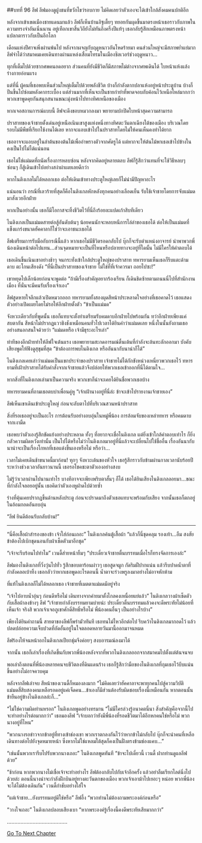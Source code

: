 ##บทที่ 96 ลีฟ
ลีฟมองดูฝูงชนที่ขวักไขว่รอบกาย ไม่คิดเลยว่าตัวเองจะได้เข้าใกล้สังคมคนปกติอีก


หลังจากเข้าเขตเมืองชายแดนมาแล้ว ลีฟก็เห็นบ้านอิฐเตี้ยๆ ทยอยกันผุดขึ้นมาตรงหน้าเธอราวกับภาพในความทรงจำอันเนิ่นนาน อยู่เทือกเขาสิ้นวิถียังไม่ทันถึงครึ่งปีแท้ๆ เธอกลับรู้สึกเหมือนภาพตรงหน้าแปลกตาราวกับเป็นอีกโลก


เดือนแห่งปีศาจเพิ่งผ่านพ้นไป หลังจากผจญกับฤดูหนาวอันโหดร้ายมา คนส่วนใหญ่จะมีสภาพย่ำแย่มาก ลีฟจำได้ว่าสมาคมเคยเดินทางผ่านแหล่งเสื่อมโทรมในเมืองซิลเวอร์ช่วงฤดูหนาว...


ทุกที่เต็มไปด้วยซากศพคนอดอยาก ส่วนคนที่ยังมีชีวิตก็มีสภาพไม่ต่างจากศพเดินได้ ใบหน้าแห้งแล้ง ร่างกายอ่อนแรง


แต่ที่นี่ ผู้คนที่เธอพบเห็นส่วนใหญ่เต็มไปด้วยพลังชีวิต บ้างก็กำลังตากปลาแห้งอยู่หน้าประตูบ้าน บ้างก็ปีนขึ้นไปซ่อมหลังคากระเบื้อง แต่ส่วนมากที่เห็นจะเป็นชายกำยำที่พาดจอบกับค้อนไว้เหนือไหล่มากกว่า พวกเขาพูดคุยกันสนุกสนานขณะมุ่งหน้าไปทางทิศเหนือของเมือง


หากเจอสถานการณ์แบบนี้ ลีฟจะดึงขอบหมวกลงมา พยายามปกปิดใบหน้าสุดความสามารถ


ปราสาทของเจ้าชายตั้งเด่นอยู่เหนือเนินเขาสูงแห่งหนึ่งทางทิศตะวันตกเฉียงใต้ของเมือง บริเวณโดยรอบไม่มีพืชที่เรียกใช้งานได้เลย หากจะแอบเข้าไปในปราสาทโดยไม่ให้คนเห็นคงทำได้ยาก


เธออาจจะแอบอยู่ในลำต้นของต้นไม้เพื่ออำพรางตัวจากศัตรูได้ แต่หากจะให้ต้นไม้พาเธอเข้าไปข้างในคงเป็นไปไม่ได้แน่นอน


เธอไม่ใช่แม่มดที่ถนัดเรื่องการหลบซ่อน หลังจากคิดอยู่หลายตลบ ลีฟก็รู้สึกว่าแทนที่จะใช้วิธีหลบๆ ซ่อนๆ ก็สู้เดินเข้าไปอย่างสง่าผ่าเผยเลยดีกว่า


หากไนติงเกลไม่ได้หลอกเธอ ต่อให้เดินเข้าทางประตูใหญ่เลยก็ไม่น่ามีปัญหาอะไร


แน่นอนว่า กรณีที่เลวร้ายที่สุดก็คือไนติงเกลหักหลังทุกคนอย่างเลือดเย็น รับใช้เจ้าชายโดยการจับแม่มดมาสังเวยอีกฝ่าย


หากเป็นอย่างนั้น เธอก็มีโอกาสจะทิ้งชีวิตไว้ที่นี่ถึงร้อยละแปดเก้าสิบทีเดียว


ไนติงเกลเป็นแม่มดสายต่อสู้อันดับต้นๆ น้อยคนนักจะหลบหนีการไล่ล่าของเธอได้ ต่อให้เป็นแม่มดที่แข็งแกร่งขนาดฮัคคาลาก็ใช่ว่าจะเอาชนะเธอได้


ลีฟเตรียมการรับมือกับกรณีนี้แล้ว หากเธอไม่มีชีวิตรอดกลับไป บุ๊กก็จะรับตำแหน่งอาจารย์ นำพาพวกพี่น้องเดินหน้าต่อไปแทน...ส่วนจุดหมายจะเป็นที่ไหนหรือปลายทางจะอยู่ที่ใดนั้น ไม่มีใครให้คำตอบได้


เธอเดินขึ้นเนินเขาอย่างช้าๆ จนกระทั่งเข้าใกล้ประตูใหญ่ของปราสาท ทหารยามเห็นเธอก็รีบแตะด้ามดาบ ตะโกนเสียงดัง “ที่นี่เป็นปราสาทของเจ้าชาย ไม่ใช่ที่ที่เจ้าควรมา ถอยไปซะ!”


เขาหยุดไปเล็กน้อยก่อนจะพูดต่อ “ถ้ามีเรื่องสำคัญอยากร้องเรียน ก็เดินชิดซ้ายตามถนนนี่ไปที่สำนักงานเมือง ที่นั่นจะมีคนรับเรื่องเจ้าเอง”


ลีฟสูดหายใจลึกแล้วเปิดหมวกออก ทหารยามทั้งสองผุดสีหน้าประหลาดใจอย่างที่เธอคาดไว้ เธอแสดงตัวอย่างเปิดเผยโดยไม่รอให้อีกฝ่ายตั้งตัว “ข้าเป็นแม่มด”


จังหวะเดียวกับที่พูดนั้น เธอก็แทบจะตั้งท่าเตรียมรับคมดาบอีกฝ่ายไปพร้อมกัน ทว่าอีกฝ่ายเพียงแค่สบตากัน สีหน้าไม่ปรากฎแววชิงชังเหมือนคนทั่วไปเวลาได้ยินคำว่าแม่มดเลย หนึ่งในนั้นยังถามเธออย่างสนอกสนใจด้วยว่า “แม่มดหรือ เจ้ามีธุระอะไรเล่า”


ท่าทีของอีกฝ่ายทำให้ลีฟใจเต้นแรง เธอพยายามสะกดอารมณ์ตื่นเต้นที่กำลังจะล้นทะลักออกมา บังคับเสียงพูดให้ฟังดูสุขุมที่สุด “ข้าต้องการพบไนติงเกล หรืออันนากับนาน่าก็ได้”


ไนติงเกลเคยเล่าว่าแม่มดเป็นแขกประจำของปราสาท เจ้าชายไม่ได้กักขังหน่วงเหนี่ยวพวกเธอไว้ ทหารยามที่เฝ้าปราสาทได้รับคำสั่งจากเจ้าชายแล้วจึงปล่อยให้พวกเธอเข้าออกที่นี่ได้ตามใจ...


หากสิ่งที่ไนติงเกลเล่ามาเป็นความจริง พวกเขาก็น่าจะเคยได้ยินชื่อพวกเธอบ้าง


ทหารยามคนที่ถามเธอตบบ่าเพื่อนคู่หู “เจ้าเฝ้านางอยู่ที่นี่ล่ะ ข้าจะเข้าไปรายงานเจ้าชายเอง”


ลีฟเห็นเขาเดินเข้าประตูใหญ่ ก่อนจะลับตาไปที่บริเวณสวนหน้าปราสาท


สิ่งที่รอเธออยู่จะเป็นอะไร การต้อนรับอย่างอบอุ่นในหมู่พี่น้อง การล้อมจับของเหล่าทหาร หรือคมดาบจากเงามืด


เธอพบว่าตัวเองรู้สึกขัดแย้งอย่างประหลาด ทั้งๆ ที่อยากจะเชื่อไนติงเกล แต่ยิ่งเข้าใกล้คำตอบเท่าไร ก็ยิ่งกลัวความผิดหวังเท่านั้น เป็นไปได้หรือไม่ว่าไนติงเกลมาอยู่ที่นี่แล้วจะเปลี่ยนไปใช้ชื่ออื่น เรื่องอันนากับนาน่าจะเป็นเรื่องโกหกที่เธอแต่งขึ้นเองหรือไม่ หรือว่า...


เวลาไม่เคยเดินช้าขนาดนี้มาก่อน! ทุกๆ จังหวะเต้นของหัวใจ เธอรู้สึกราวกับข้ามผ่านกาลเวลานับร้อยปี ระหว่างช่วงเวลาอันยาวนานนี้ เธอรอโชคชะตาตัวเองอย่างสงบ


ไม่รู้ว่าเวลาผ่านไปนานเท่าไร บางทีอาจจะเพียงพริบตาสั้นๆ ก็ได้ เธอได้ยินเสียงไนติงเกลลอยมา...ขณะที่กำลังใจลอยอยู่นั้น เธอคิดว่าตัวเองหูฝาดไปด้วยซ้ำ


ร่างที่คุ้นเคยปรากฏขึ้นด้านหลังประตู ก่อนจะปราดมาถึงตัวเธอแทบจะพร้อมกับเสียง จากนั้นเธอก็ตกอยู่ในอ้อมกอดอันอบอุ่น


“ลีฟ ยินดีต้อนรับกลับบ้าน!”


********************


“นี่คือเสื้อผ้าสำรองของข้า เจ้าใส่ก่อนเถอะ” ไนติงเกลค้นตู้เสื้อผ้า “แล้วก็นี่ชุดคลุม รองเท้า...อืม สงสัยข้าต้องไปเบิกชุดนอนกับผ้าเช็ดตัวมาอีกชุด”


“เจ้าจะรีบร้อนไปทำไม” เวนดี้ส่ายหน้ายิ้มๆ “ประเดี๋ยวเจ้าชายตื่นบรรทมเมื่อไรก็ทรงจัดการเองล่ะ”


ลีฟมองไนติงเกลที่วิ่งวุ่นไปทั่ว รู้สึกขอบตาร้อนผ่าวๆ เธอสูดจมูก กัดริมฝีปากแน่น แล้วรีบปาดน้ำตาที่กำลังคลอเบ้าทิ้ง เธอกลัวว่าหากเธอพูดอะไรตอนนี้ น้ำตาจะร่วงพรูลงมาอย่างไม่อาจหักห้าม


ที่แท้ไนติงเกลก็ไม่ได้หลอกเธอ เจ้าชายที่เมตตาแม่มดมีอยู่จริง


“เจ้าไปอาบน้ำอุ่นๆ ก่อนดีหรือไม่ เดินทางจากค่ายมาตั้งไกลคงเหนื่อยแย่แล้ว” ไนติงเกลวางผ้าเช็ดตัวกับเสื้อผ้าลงข้างๆ ลีฟ “เจ้าชายกำลังบรรทมยามบ่ายน่ะ ประเดี๋ยวตื่นบรรทมแล้วคงจะดีพระทัยไม่น้อยที่เห็นเจ้า จริงสิ พวกเจ้าเจอภูเขาศักดิ์สิทธิ์หรือไม่ พี่น้องคนอื่นๆ เป็นอย่างไรบ้าง”


เพียงได้ยินคำถามนี้ สายตาของลีฟก็พร่ามัวทันที เธอทนไม่ไหวอีกต่อไป รีบคว้าไนติงเกลมากอดไว้ แล้วปลดปล่อยความเจ็บปวดที่อัดอั้นอยู่ในใจตลอดหลายวันมานี้ออกมาจนหมด


ลีฟร้องไห้จนหน้าอกไนติงเกลเปียกชุ่มจึงค่อยๆ สงบอารมณ์ลงมาได้


จากนั้น เธอก็เล่าเรื่องที่เกิดขึ้นกับพวกพี่น้องหลังจากที่พวกไนติงเกลออกจากสมาคมไปตั้งแต่ต้นจนจบ


พอเล่าถึงตอนที่พี่น้องหลายคนจบชีวิตลงที่ดินแดนร้าง เธอก็รู้สึกว่ามือของไนติงเกลที่กุมเธอไว้บีบแน่นขึ้นอย่างไม่อาจควบคุม


หลังจากลีฟเล่าจบ สีหน้าของเวนดี้ก็หมองลงมาก “ไม่คิดเลยว่าฮัคคาลาจะพาทุกคนไปสู่ความวิบัติ แม่มดสี่สิบสองคนเหลือรอดอยู่แค่เจ็ดคน...ข้าเองก็มีส่วนต้องรับผิดชอบเรื่องนี้เหมือนกัน หากตอนนั้นข้ายืนอยู่ข้างไนติงเกลล่ะก็...”


“ไม่ใช่ความผิดท่านหรอก” ไนติงเกลพูดอย่างทรมาน “ไม่มีใครล่วงรู้อนาคตนี่นา สิ่งสำคัญคือจากนี้ไปจะทำอย่างไรต่อมากกว่า” เธอมองลีฟ “เจ้าบอกว่ายังมีพี่น้องที่รอดชีวิตมาได้อีกหกคนใช่หรือไม่ พวกนางอยู่ที่ไหน”


“พวกนางรอข่าวจากข้าอยู่ที่ทางเข้าช่องเขา พวกเราตกลงกันไว้ว่าหากข้าไม่กลับไป บุ๊กก็จะนำคนที่เหลือเดินทางต่อไปยังจุดหมายหน้า ซึ่งหากไม่ใช่แหลมใต้สุดก็คงเป็นฝั่งตรงข้ามช่องแคบ...”


“เช่นนั้นพวกเรารีบไปรับพวกนางเถอะ” ไนติงเกลพูดทันที “ข้าจะไปเดี๋ยวนี้ เวนดี้ ฝากท่านดูแลลีฟด้วย”


“ช้าก่อน หากพวกนางไม่เชื่อเจ้าจะทำอย่างไร ลีฟต้องกลับไปกับเจ้าอีกครั้ง แล้วอย่าลืมเรียกไลต์นิ่งไปด้วยล่ะ ตอนนี้นางน่าจะกำลังฝึกบินอยู่ทางตะวันตกของเมือง พวกเจ้าเอาม้าไปเยอะๆ หน่อย พวกพี่น้องจะได้ไม่ต้องเดินกัน” เวนดี้กำชับอย่างใส่ใจ


“แต่เจ้าชาย...ยังบรรทมอยู่มิใช่หรือ” ลีฟอึ้ง “พวกท่านไม่ต้องถามพระองค์ก่อนหรือ”


“วางใจเถอะ” ไนติงเกลปลอบเสียงเบา “หากพระองค์รู้เรื่องนี้คงดีพระทัยเสียมากกว่า”


........................................


[Go To Next Chapter]( ./9.md)
